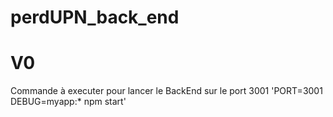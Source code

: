 # perdUPN_back_end

# V0
Commande à executer pour lancer le BackEnd sur le port 3001 'PORT=3001 DEBUG=myapp:* npm start'